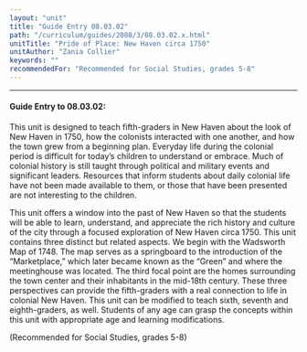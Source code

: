 ```yaml
---
layout: "unit"
title: "Guide Entry 08.03.02"
path: "/curriculum/guides/2008/3/08.03.02.x.html"
unitTitle: "Pride of Place: New Haven circa 1750"
unitAuthor: "Zania Collier"
keywords: ""
recommendedFor: "Recommended for Social Studies, grades 5-8"
---
```

<body>
<hr/>
<h4>
Guide Entry to 08.03.02:
</h4>
<p>
This unit is designed to teach fifth-graders in New Haven about the look of New Haven in 1750, how the colonists interacted with one another, and how the town grew from a beginning plan. Everyday life during the colonial period is difficult for today’s children to understand or embrace. Much of colonial history is still taught through political and military events and significant leaders. Resources that inform students about daily colonial life have not been made available to them, or those that have been presented are not interesting to the children.
</p>
<p>
This unit offers a window into the past of New Haven so that the students will be able to learn, understand, and appreciate the rich history and culture of the city through a focused exploration of New Haven circa 1750. This unit contains three distinct but related aspects. We begin with the Wadsworth Map of 1748. The map serves as a springboard to the introduction of the “Marketplace,” which later became known as the “Green” and where the meetinghouse was located. The third focal point are the homes surrounding the town center and their inhabitants in the mid-18th century. These three perspectives can provide the fifth-graders with a real connection to life in colonial New Haven. This unit can be modified to teach sixth, seventh and eighth-graders, as well. Students of any age can grasp the concepts within this unit with appropriate age and learning modifications.
</p>
<p>
(Recommended for Social Studies, grades 5-8)
</p>
</body>